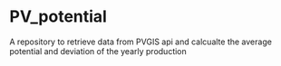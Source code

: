 # PV_potential
A repository to retrieve data from PVGIS api and calcualte the average potential and deviation of the yearly production
